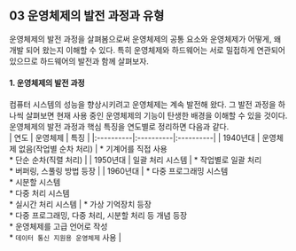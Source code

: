 ## 03 운영체제의 발전 과정과 유형

운영체제의 발전 과정을 살펴봄으로써 운영체제의 공통 요소와 운영체제가 어떻게, 왜 개발 되어 왔는지 이해할 수 있다. 특히 운영체제와 하드웨어는 서로 밀접하게 연관되어 있으므로 하드웨어의 발전과 함께 살펴보자.

#### 1. 운영체제의 발전 과정
컴퓨터 시스템의 성능을 향상시키려고 운영체제는 계속 발전해 왔다. 그 발전 과정을 하나씩 살펴보면 현재 사용 중인 운영체제의 기능이 탄생한 배경을 이해할 수 있을 것이다. 운영체제의 발전 과정과 핵심 특징을 연도별로 정리하면 다음과 같다.
</br>
| 연도 | 운영체제 | 특징 |
|:----------|:----------|:----------|
| 1940년대 | 운영체제 없음(작업별 순차 처리) | * 기계어를 직접 사용 </br> * 단순 순차(직렬 처리) |
| 1950년대 | 일괄 처리 시스템 | * 작업별로 일괄 처리 </br> * 버퍼링, 스풀링 방법 등장 |
| 1960년대 | * 다중 프로그래밍 시스템 </br> * 시분할 시스템 </br> * 다중 처리 시스템 </br> * 실시간 처리 시스템 | * 가상 기억장치 등장 </br> * 다중 프로그래밍, 다중 처리, 시분할 처리 등 개념 등장 </br> * 운영체제를 고급 언어로 작성 </br> * `데이터 통신 지원용 운영체제` 사용 |
